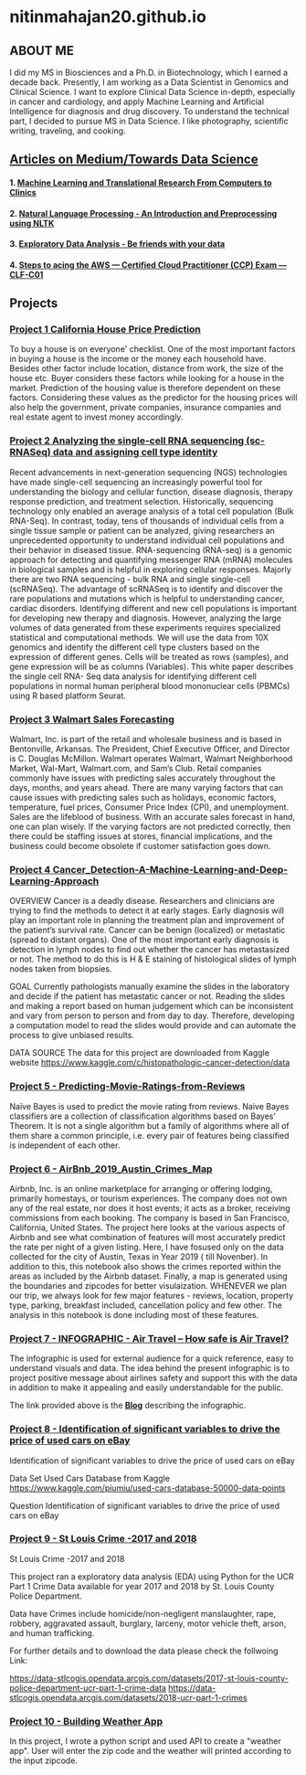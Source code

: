 # nitinmahajan20.github.io

## ABOUT ME

I did my MS in Biosciences and a Ph.D. in Biotechnology, which I earned a decade back. Presently, I am working as a Data Scientist in Genomics and Clinical Science. I want to explore Clinical Data Science in-depth, especially in cancer and cardiology, and apply Machine Learning and Artificial Intelligence for diagnosis and drug discovery. To understand the technical part, I decided to pursue MS in Data Science. 
I like photography, scientific writing, traveling, and cooking.

## [Articles on Medium/Towards Data Science](https://medium.com/@nitinmahajan20)

#### 1. [Machine Learning and Translational Research From Computers to Clinics](https://medium.com/towards-data-science/machine-learning-and-translational-research-d0738ac13d6)
#### 2. [Natural Language Processing - An Introduction and Preprocessing using NLTK](https://medium.com/towards-data-science/natural-language-processing-a1496244c15c)
#### 3. [Exploratory Data Analysis - Be friends with your data](https://medium.com/towards-data-science/be-friends-with-your-data-f03f2ecc8dc3)
#### 4. [Steps to acing the AWS — Certified Cloud Practitioner (CCP) Exam — CLF-C01](https://medium.com/datadriveninvestor/steps-to-acing-the-aws-certified-cloud-practitioner-ccp-exam-clf-c01-ef5ada8f0912)


## Projects

### [Project 1 California House Price Prediction](https://github.com/nitinmahajan20/California-House-Price-)

To buy a house is on everyone' checklist. One of the most important factors in buying a house is the income or the money each household have. Besides other factor include location, distance from work, the size of the house etc. Buyer considers these factors while looking for a house in the market. Prediction of the housing value is therefore dependent on these factors. Considering these values as the predictor for the housing prices will also help the government, private companies, insurance companies and real estate agent to invest money accordingly.

### [Project 2 Analyzing the single-cell RNA sequencing (sc-RNASeq) data and assigning cell type identity](https://github.com/nitinmahajan20/scRNA)

Recent advancements in next-generation sequencing (NGS) technologies have made single-cell sequencing an increasingly powerful tool for understanding the biology and cellular function, disease diagnosis, therapy response prediction, and treatment selection. Historically, sequencing technology only enabled an average analysis of a total cell population (Bulk RNA-Seq). In contrast, today, tens of thousands of individual cells from a single tissue sample or patient can be analyzed, giving researchers an unprecedented opportunity to understand individual cell populations and their behavior in diseased tissue. RNA-sequencing (RNA-seq) is a genomic approach for detecting and quantifying messenger RNA (mRNA) molecules in biological samples and is helpful in exploring cellular responses. Majorly there are two RNA sequencing - bulk RNA and single single-cell (scRNASeq). The advantage of scRNASeq is to identify and discover the rare populations and mutations which is helpful to understanding cancer, cardiac disorders. Identifying different and new cell populations is important for developing new therapy and diagnosis. However, analyzing the large volumes of data generated from these experiments requires specialized statistical and computational methods. We will use the data from 10X genomics and identify the different cell type clusters based on the expression of different genes. Cells will be treated as rows (samples), and gene expression will be as columns (Variables). This white paper describes the single cell RNA- Seq data analysis for identifying different cell populations in normal human peripheral blood mononuclear cells (PBMCs) using R based platform Seurat. 

### [Project 3 Walmart Sales Forecasting](https://github.com/nitinmahajan20/Walmart_Sales_Forecasting)

Walmart, Inc. is part of the retail and wholesale business and is based in Bentonville, Arkansas. The President, Chief Executive Officer, and Director is C. Douglas McMillon. Walmart operates Walmart, Walmart Neighborhood Market, Wal-Mart, Walmart.com, and Sam’s Club. Retail companies commonly have issues with predicting sales accurately throughout the days, months, and years ahead. There are many varying factors that can cause issues with predicting sales such as holidays, economic factors, temperature, fuel prices, Consumer Price Index (CPI), and unemployment. Sales are the lifeblood of business. With an accurate sales forecast in hand, one can plan wisely. If the varying factors are not predicted correctly, then there could be staffing issues at stores, financial implications, and the business could become obsolete if customer satisfaction goes down. 

### [Project 4 Cancer_Detection-A-Machine-Learning-and-Deep-Learning-Approach](https://github.com/nitinmahajan20/Cancer_Detection-A-Machine-Learning-and-Deep-Learning-Approach)

OVERVIEW
Cancer is a deadly disease. Researchers and clinicians are trying to find the methods to detect it at early stages. Early diagnosis will play an important role in planning the treatment plan and improvement of the patient’s survival rate. Cancer can be benign (localized) or metastatic (spread to distant organs). One of the most important early diagnosis is detection in lymph nodes to find out whether the cancer has metastasized or not. The method to do this is H & E staining of histological slides of lymph nodes taken from biopsies.

GOAL
Currently pathologists manually examine the slides in the laboratory and decide if the patient has metastatic cancer or not. Reading the slides and making a report based on human judgement which can be inconsistent and vary from person to person and from day to day. Therefore, developing a computation model to read the slides would provide and can automate the process to give unbiased results.

DATA SOURCE
The data for this project are downloaded from Kaggle website
https://www.kaggle.com/c/histopathologic-cancer-detection/data

### [Project 5 - Predicting-Movie-Ratings-from-Reviews](https://github.com/nitinmahajan20/Predicting-Movie-Ratings-from-Reviews-Using-Naive-Bayes)

Naïve Bayes is used to predict the movie rating from reviews. Naive Bayes classifiers are a collection of classification algorithms based on Bayes’ Theorem. It is not a single algorithm but a family of algorithms where all of them share a common principle, i.e. every pair of features being classified is independent of each other.

### [Project 6 -	AirBnb_2019_Austin_Crimes_Map](https://github.com/nitinmahajan20/Austin_AirBnb_Crime_Data_2019)

Airbnb, Inc. is an online marketplace for arranging or offering lodging, primarily homestays, or tourism experiences. The company does not own any of the real estate, nor does it host events; it acts as a broker, receiving commissions from each booking. The company is based in San Francisco, California, United States. The project here looks at the various aspects of Airbnb and see what combination of features will most accurately predict the rate per night of a given listing. Here, I have fosused only on the data collected for the city of Austin, Texas in Year 2019 ( till Novenber). In addition to this, this notebook also shows the crimes reported within the areas as included by the Airbnb dataset. Finally, a map is generated using the boundaries and zipcodes for better visulaization. WHENEVER we plan our trip, we always look for few major features - reviews, location, property type, parking, breakfast included, cancellation policy and few other. The analysis in this notebook is done including most of these features.

### [Project 7 - INFOGRAPHIC - Air Travel – How safe is Air Travel?](https://dsc640mahajan.blogspot.com/2022/05/is-air-travel-safe-data-never-lies.html)

The infographic is used for external audience for a quick reference, easy to understand visuals and data. The idea behind the present infographic is to project positive message about airlines safety and support this with the data in addition to make it appealing and easily understandable for the public.

The link provided above is the [**Blog**](https://dsc640mahajan.blogspot.com/2022/05/is-air-travel-safe-data-never-lies.html) describing the infographic. 

### [Project 8 - Identification of significant variables to drive the price of used cars on eBay](https://github.com/nitinmahajan20/eBay---Used-Car-Project)

Identification of significant variables to drive the price of used cars on eBay

Data Set 
Used Cars Database from Kaggle
https://www.kaggle.com/piumiu/used-cars-database-50000-data-points

Question 
Identification of significant variables to drive the price of used cars on eBay


### [Project 9 - St Louis Crime -2017 and 2018](https://github.com/nitinmahajan20/St-Louis-Crime--2017-and-2018)

St Louis Crime -2017 and 2018

This project ran a exploratory data analysis (EDA) using Python for the UCR Part 1 Crime Data available for year 2017 and 2018 by St. Louis County Police Department. 

Data have Crimes include homicide/non-negligent manslaughter, rape, robbery, aggravated assault, burglary, larceny, motor vehicle theft, arson, and human trafficking. 

For further details and to download the data please check the follwoing Link: 

https://data-stlcogis.opendata.arcgis.com/datasets/2017-st-louis-county-police-department-ucr-part-1-crime-data https://data-stlcogis.opendata.arcgis.com/datasets/2018-ucr-part-1-crimes

### [Project 10 - Building Weather App](https://github.com/nitinmahajan20/Weather_App_Python)

In this project, I wrote a python script and used API to create a "weather app". User will enter the zip code and the weather will printed according to the input zipcode. 


